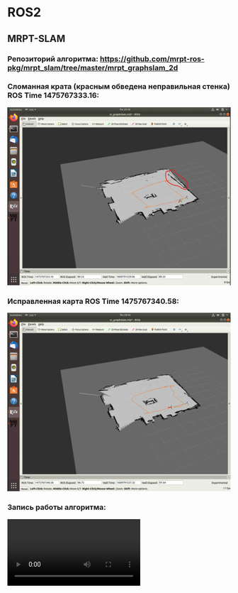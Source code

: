 # ROS2
## MRPT-SLAM
### Репозиторий алгоритма: https://github.com/mrpt-ros-pkg/mrpt_slam/tree/master/mrpt_graphslam_2d
### Сломанная крата (красным обведена неправильная стенка) ROS Time 1475767333.16:
![Screenshot](/wrongMap.png)
### Исправленная карта ROS Time 1475767340.58:
![Screenshot](/goodMap.png)
### Запись работы алгоритма: 
![Record](/ROS2-record.webm)
